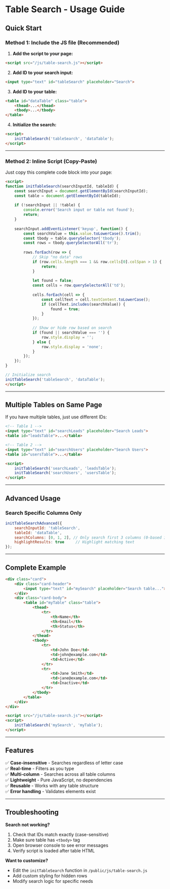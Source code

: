 # Table Search - Usage Guide

## Quick Start

### Method 1: Include the JS file (Recommended)

1. **Add the script to your page:**
```html
<script src="/js/table-search.js"></script>
```

2. **Add ID to your search input:**
```html
<input type="text" id="tableSearch" placeholder="Search">
```

3. **Add ID to your table:**
```html
<table id="dataTable" class="table">
    <thead>...</thead>
    <tbody>...</tbody>
</table>
```

4. **Initialize the search:**
```html
<script>
    initTableSearch('tableSearch', 'dataTable');
</script>
```

---

### Method 2: Inline Script (Copy-Paste)

Just copy this complete code block into your page:

```html
<script>
function initTableSearch(searchInputId, tableId) {
    const searchInput = document.getElementById(searchInputId);
    const table = document.getElementById(tableId);
    
    if (!searchInput || !table) {
        console.error('Search input or table not found');
        return;
    }
    
    searchInput.addEventListener('keyup', function() {
        const searchValue = this.value.toLowerCase().trim();
        const tbody = table.querySelector('tbody');
        const rows = tbody.querySelectorAll('tr');
        
        rows.forEach(row => {
            // Skip "no data" rows
            if (row.cells.length === 1 && row.cells[0].colSpan > 1) {
                return;
            }
            
            let found = false;
            const cells = row.querySelectorAll('td');
            
            cells.forEach(cell => {
                const cellText = cell.textContent.toLowerCase();
                if (cellText.includes(searchValue)) {
                    found = true;
                }
            });
            
            // Show or hide row based on search
            if (found || searchValue === '') {
                row.style.display = '';
            } else {
                row.style.display = 'none';
            }
        });
    });
}

// Initialize search
initTableSearch('tableSearch', 'dataTable');
</script>
```

---

## Multiple Tables on Same Page

If you have multiple tables, just use different IDs:

```html
<!-- Table 1 -->
<input type="text" id="searchLeads" placeholder="Search Leads">
<table id="leadsTable">...</table>

<!-- Table 2 -->
<input type="text" id="searchUsers" placeholder="Search Users">
<table id="usersTable">...</table>

<script>
    initTableSearch('searchLeads', 'leadsTable');
    initTableSearch('searchUsers', 'usersTable');
</script>
```

---

## Advanced Usage

### Search Specific Columns Only

```javascript
initTableSearchAdvanced({
    searchInputId: 'tableSearch',
    tableId: 'dataTable',
    searchColumns: [0, 1, 2], // Only search first 3 columns (0-based index)
    highlightResults: true     // Highlight matching text
});
```

---

## Complete Example

```html
<div class="card">
    <div class="card-header">
        <input type="text" id="mySearch" placeholder="Search table...">
    </div>
    <div class="card-body">
        <table id="myTable" class="table">
            <thead>
                <tr>
                    <th>Name</th>
                    <th>Email</th>
                    <th>Status</th>
                </tr>
            </thead>
            <tbody>
                <tr>
                    <td>John Doe</td>
                    <td>john@example.com</td>
                    <td>Active</td>
                </tr>
                <tr>
                    <td>Jane Smith</td>
                    <td>jane@example.com</td>
                    <td>Inactive</td>
                </tr>
            </tbody>
        </table>
    </div>
</div>

<script src="/js/table-search.js"></script>
<script>
    initTableSearch('mySearch', 'myTable');
</script>
```

---

## Features

✅ **Case-insensitive** - Searches regardless of letter case  
✅ **Real-time** - Filters as you type  
✅ **Multi-column** - Searches across all table columns  
✅ **Lightweight** - Pure JavaScript, no dependencies  
✅ **Reusable** - Works with any table structure  
✅ **Error handling** - Validates elements exist  

---

## Troubleshooting

**Search not working?**
1. Check that IDs match exactly (case-sensitive)
2. Make sure table has `<tbody>` tag
3. Open browser console to see error messages
4. Verify script is loaded after table HTML

**Want to customize?**
- Edit the `initTableSearch` function in `/public/js/table-search.js`
- Add custom styling for hidden rows
- Modify search logic for specific needs

